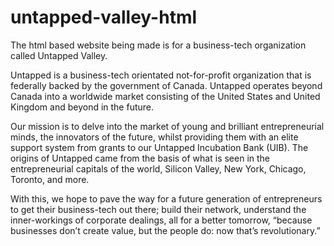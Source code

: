 # untapped-valley-html

The html based website being made is for a business-tech organization called Untapped Valley.

Untapped is a business-tech orientated not-for-profit organization that is federally backed by the government of Canada. Untapped operates beyond Canada into a worldwide market consisting of the United States and United Kingdom and beyond in the future. 

Our mission is to delve into the market of young and brilliant entrepreneurial minds, the innovators of the future, whilst providing them with an elite support system from grants to our Untapped Incubation Bank (UIB). The origins of Untapped came from the basis of what is seen in the entrepreneurial capitals of the world, Silicon Valley, New York, Chicago, Toronto, and more. 

With this, we hope to pave the way for a future generation of entrepreneurs to get their business-tech out there; build their network, understand the inner-workings of corporate dealings, all for a better tomorrow, “because businesses don’t create value, but the people do: now that’s revolutionary.” 
